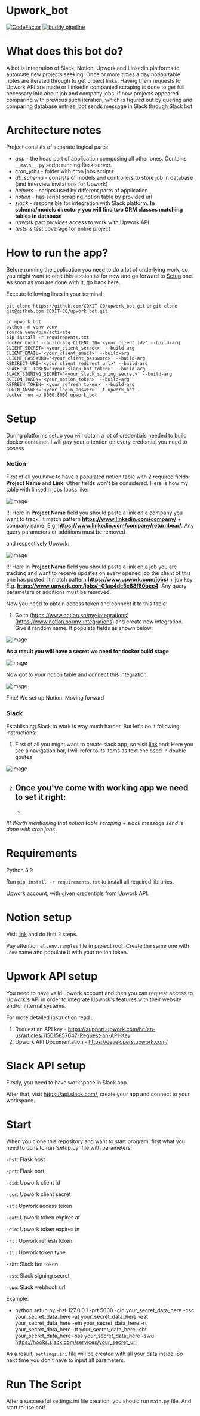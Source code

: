 # Upwork_bot
[![CodeFactor](https://www.codefactor.io/repository/github/coxit-co/upwork_bot/badge?s=f80a00123d45808c5c0b6d8cff8fab3e607b160c)](https://www.codefactor.io/repository/github/coxit-co/upwork_bot)
[![buddy pipeline](https://app.buddy.works/soleskevych/upwork-bot/pipelines/pipeline/338573/badge.svg?token=00f56263ddf955f429925817a0fc038c807db2c528fbf0704c14a05c05ceaa31 "buddy pipeline")](https://app.buddy.works/soleskevych/upwork-bot/pipelines/pipeline/338573)

# What does this bot do?
A bot is integration of Slack, Notion, Upwork and Linkedin platforms to automate new projects seeking. Once or more times a day notion table notes are iterated through to get project links. Having them requests to Upwork API are made or LinkedIn companied scraping is done to get full necessary info about job and company jobs. If new projects appeared comparing with previous such iteration, which is figured out by quering and comparing database entries, bot sends message in Slack through Slack bot

# Architecture notes
Project consists of separate logical parts:
- *app* - the head part of application composing all other ones. Contains ```__main__.py``` script running flask server.
- *cron_jobs* - folder with cron jobs scripts
- *db_schema* - consists of models and controllers to store job in database (and interview invitations for Upwork)
- *helpers* - scripts used by different parts of application 
- *notion* - has script scraping notion table by provided url
- *slack* - responsible for integration with Slack platform. **In schema/models directory you will find two ORM classes matching tables in database**
- *upwork* part provides access to work with Upwork API
- *tests* is test coverage for entire project

# How to run the app?
Before running the application you need to do a lot of underlying work, so you might want to omit this section as for now and go forward to [Setup](https://github.com/COXIT-CO/upwork_bot/blob/issue_47/README.md#setup) one. As soon as you are done with it, go back here.

Execute following lines in your terminal:

```git clone https://github.com/COXIT-CO/upwork_bot.git``` or ```git clone git@github.com:COXIT-CO/upwork_bot.git```
```
cd upwork_bot
python -m venv venv
source venv/bin/activate
pip install -r requirements.txt
docker build --build-arg CLIENT_ID='<your_client_id>' --build-arg CLIENT_SECRET='<your_client_secret>' --build-arg CLIENT_EMAIL='<your_client_email>' --build-arg CLIENT_PASSWORD='<your_client_password>' --build-arg REDIRECT_URI='<your_client_redirect_url>' --build-arg SLACK_BOT_TOKEN='<your_slack_bot_token>' --build-arg SLACK_SIGNING_SECRET='<your_slack_signing_secret>' --build-arg NOTION_TOKEN='<your_notion_token>' --build-arg REFRESH_TOKEN='<your_refresh_token>' --build-arg LOGIN_ANSWER='<your_login_answer>' -t upwork_bot .
docker run -p 8000:8000 upwork_bot
```

# Setup

During platforms setup you will obtain a lot of credentials needed to build docker container. I will pay your attention on every credential you need to posess

<h3>Notion</h3>

First of all you have to have a populated notion table with 2 required fields: **Project Name** and **Link**. Other fields won't be considered. Here is how my table with linkedin jobs looks like:

![image](https://user-images.githubusercontent.com/85521093/227469505-f94641cc-0262-429a-950c-c960990a1168.png)

!!! Here in **Project Name** field you should paste a link on a company you want to track. It match pattern **https://www.linkedin.com/company/** + company name. E.g. **https://www.linkedin.com/company/returnbear/**. Any query parameters or additions must be removed

and respectively Upwork:

![image](https://user-images.githubusercontent.com/85521093/227469708-8e6dfb22-99e1-4979-a2cd-8faa1025d099.png)

!!! Here in **Project Name** field you should paste a link on a job you are tracking and want to receive updates on every opened job the client of this one has posted. It match pattern **https://www.upwork.com/jobs/** + job key. E.g. **https://www.upwork.com/jobs/~01ae4de5c88f60bee4**. Any query parameters or additions must be removed.

Now you need to obtain access token and connect it to this table:
1. Go to (https://www.notion.so/my-integrations)[https://www.notion.so/my-integrations] and create new integration. Give it random name. It populate fields as shown below:

![image](https://user-images.githubusercontent.com/85521093/227472099-0678a5a9-b6aa-49a5-ac00-ce63ccfeaa9f.png)

**As a result you will have a secret we need for docker build stage**

![image](https://user-images.githubusercontent.com/85521093/227472469-0ffa6f3e-baa4-4de3-b134-a21d27688514.png)

Now got to your notion table and connect this integration:

![image](https://user-images.githubusercontent.com/85521093/227473329-7f62a908-a80b-4b83-ba07-75be8165f5ea.png)

Fine! We set up Notion. Moving forward

<h3>Slack</h3>

Establishing Slack to work is way much harder. But let's do it following instructions:

1. First of all you might want to create slack app, so visit [link](https://api.slack.com/apps?new_app) and:
Here you see a navigation bar, I will refer to its items as text enclosed in double qoutes

![image](https://user-images.githubusercontent.com/85521093/227484615-07ebf8f9-4458-4d7c-9071-dc38be89b288.png)

2. Once you've come with working app we need to set it right:
    - 
    - 



*!!! Worth mentioning that notion table scraping + slack message send is done with cron jobs*

# Requirements
Python 3.9

Run `pip install -r requirements.txt` to install all required libraries.

Upwork account, with given credentials from Upwork API.

# Notion setup
Visit [link](https://developers.notion.com/docs/create-a-notion-integration#step-1-create-an-integration) and do first 2 steps.

Pay attention at ```.env.samples``` file in project root. Create the same one with ```.env``` name and populate it with your notion token.


# Upwork API setup
You need to have valid upwork account and then you can request access to Upwork's API in order to integrate Upwork's features with their website and/or internal systems.

For more detailed instruction read : 
1. Request an API key - https://support.upwork.com/hc/en-us/articles/115015857647-Request-an-API-Key
2. Upwork API Documentation - https://developers.upwork.com/

# Slack API setup
Firstly, you need to have workspace in Slack app.

After that, visit https://api.slack.com/, create your app and connect to your workspace.

# Start
When you clone this repository and want to start program:
first what you need to do is to run 'setup.py' file with parameters:

`-hst`: Flask host

`-prt`: Flask port

`-cid`: Upwork client id

`-csc`: Upwork client secret

`-at` : Upwork access token

`-eat`: Upwork token expires at

`-ein`: Upwork token expires in

`-rt` : Upwork refresh token

`-tt` : Upwork token type

`-sbt`: Slack bot token

`-sss`: Slack signing secret

`-swu`: Slack webhook url

Example:
- python setup.py -hst 127.0.0.1 -prt 5000 -cid your_secret_data_here -csc your_secret_data_here -at your_secret_data_here -eat your_secret_data_here -ein your_secret_data_here -rt your_secret_data_here -tt your_secret_data_here -sbt your_secret_data_here -sss your_secret_data_here -swu https://hooks.slack.com/services/your_secret_url


As a result, `settings.ini` file will be created with all your data inside. So next time you don't have to input all parameters.


# Run The Script
After a successful settings.ini file creation, you should run `main.py` file. 
And start to use bot!
